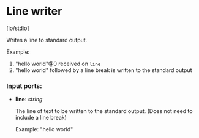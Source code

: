 # Line writer

[io/stdio]

Writes a line to standard output.

Example:
1. "hello world"@0 received on `line`
2. "hello world" followed by a line break is written to the standard output 

### Input ports:

* __line__: _string_

    The line of text to be written to the standard output. (Does not need to include a line break)
    
    
    Example: "hello world"




